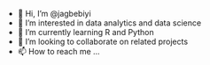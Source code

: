 - 👋 Hi, I’m @jagbebiyi
- 👀 I’m interested in data analytics and data science 
- 🌱 I’m currently learning R and Python
- 💞️ I’m looking to collaborate on related projects 
- 📫 How to reach me ...

<!---
jagbebiyi/jagbebiyi is a ✨ special ✨ repository because its `README.md` (this file) appears on your GitHub profile.
You can click the Preview link to take a look at your changes.
--->

